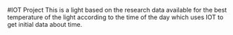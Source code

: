 #IOT Project
This is a light based on the research data available for the best temperature of the light according to the time of the day which uses IOT to get initial data about time.
